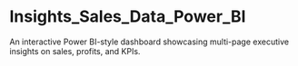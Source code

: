 # Insights_Sales_Data_Power_BI
An interactive Power BI-style dashboard showcasing multi-page executive insights on sales, profits, and KPIs.
